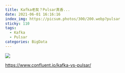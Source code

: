 ```yaml
---
title: Kafka老矣？Pulsar真香...
date: 2021-06-01 16:16:16
index_img: https://picsum.photos/300/200.webp?pulsar
sticky: 110
tags:
  - Kafka
  - Pulsar
categories: BigData
---
```


![](https://for-boer-blog.oss-cn-beijing.aliyuncs.com/pulsar-featrue.jpg?x-oss-process=style/blog-img-watermark)



https://www.confluent.io/kafka-vs-pulsar/